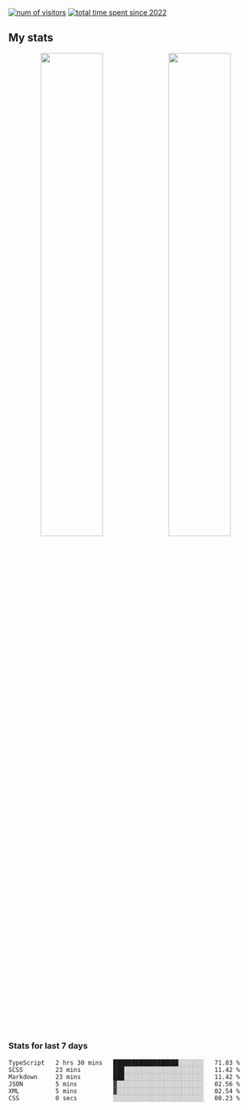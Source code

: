 
<!--
### Hi there 👋
**psycho-baller/psycho-baller** is a ✨ _special_ ✨ repository because its `README.md` (this file) appears on your GitHub profile.

Here are some ideas to get you started:

- 🔭 I’m currently working on ...
- 🌱 I’m currently learning ...
- 👯 I’m looking to collaborate on ...
- 🤔 I’m looking for help with ...
- 💬 Ask me about ...
- 📫 How to reach me: ...
- 😄 Pronouns: ...
- ⚡ Fun fact: ...

[![Readme Card](https://github-readme-stats.vercel.app/api/pin/?username=psycho-baller&repo=psycho-baller)](https://github.com/psycho-baller/psycho-baller)
-->
[![num of visitors](https://visitor-badge.glitch.me/badge?page_id=psycho-baller.visitor-badge&left_text=Hello%20visitor%20number)](https://www.youtube.com/watch?v=dQw4w9WgXcQ)
[![total time spent since 2022](https://wakatime.com/badge/user/33addb7e-f5e6-470b-a55b-0a8babc62ebb.svg)](https://wakatime.com/@psychoballer)

## My stats
<p float="left" align="center">
  <img src="https://github-readme-stats.vercel.app/api?username=psycho-baller&show_icons=true&count_private=true&hide_border=true&include_all_commits=true&theme=blue-green" width="49.5%" />
  <img src="https://github-readme-stats.vercel.app/api/top-langs/?username=psycho-baller&layout=compact&langs_count=6&theme=blue-green&hide_border=true" width="49.5%" /> 
</p>

### Stats for last 7 days
<!--START_SECTION:waka-->

```text
TypeScript   2 hrs 30 mins   ██████████████████░░░░░░░   71.83 %
SCSS         23 mins         ███░░░░░░░░░░░░░░░░░░░░░░   11.42 %
Markdown     23 mins         ███░░░░░░░░░░░░░░░░░░░░░░   11.42 %
JSON         5 mins          ▓░░░░░░░░░░░░░░░░░░░░░░░░   02.56 %
XML          5 mins          ▓░░░░░░░░░░░░░░░░░░░░░░░░   02.54 %
CSS          0 secs          ░░░░░░░░░░░░░░░░░░░░░░░░░   00.23 %
```

<!--END_SECTION:waka-->

